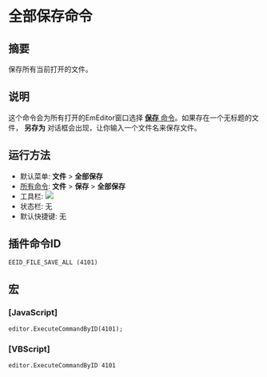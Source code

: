 # 全部保存命令

## 摘要

保存所有当前打开的文件。

## 说明

这个命令会为所有打开的EmEditor窗口选择 [**保存** 命令](file_save)。如果存在一个无标题的文件， **另存为** 对话框会出现，让你输入一个文件名来保存文件。

## 运行方法

- 默认菜单: **文件** \> **全部保存**
- [所有命令](../tools/all_commands): **文件** \> **保存**
\> **全部保存**
- 工具栏:
![](../../images/filesaveall..png)
- 状态栏: 无
- 默认快捷键: 无

## 插件命令ID

```
EEID_FILE_SAVE_ALL (4101)
```

## 宏

### \[JavaScript\]

```
editor.ExecuteCommandByID(4101);
```

### \[VBScript\]

```
editor.ExecuteCommandByID 4101
```
